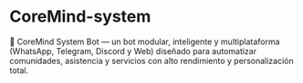 # CoreMind-system
🤖 CoreMind System Bot — un bot modular, inteligente y multiplataforma (WhatsApp, Telegram, Discord y Web) diseñado para automatizar comunidades, asistencia y servicios con alto rendimiento y personalización total.

